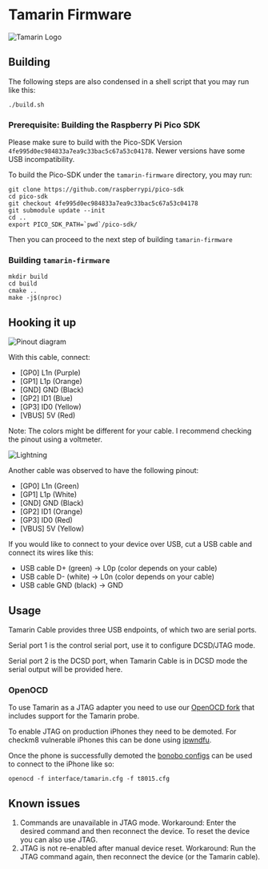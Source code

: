 # Tamarin Firmware
![Tamarin Logo](https://github.com/stacksmashing/tamarin-firmware/blob/main/media/tamarin-logo-300.png?raw=true)

## Building
The following steps are also condensed in a shell script that you may run like this:

```
./build.sh
```

### Prerequisite: Building the Raspberry Pi Pico SDK
Please make sure to build with the Pico-SDK Version `4fe995d0ec984833a7ea9c33bac5c67a53c04178`. Newer versions have some USB incompatibility.

To build the Pico-SDK under the `tamarin-firmware` directory, you may run:

```
git clone https://github.com/raspberrypi/pico-sdk
cd pico-sdk
git checkout 4fe995d0ec984833a7ea9c33bac5c67a53c04178
git submodule update --init
cd ..
export PICO_SDK_PATH=`pwd`/pico-sdk/
```

Then you can proceed to the next step of building `tamarin-firmware`

### Building `tamarin-firmware`

```
mkdir build
cd build
cmake ..
make -j$(nproc)
```

## Hooking it up

![Pinout diagram](https://github.com/stacksmashing/tamarin-firmware/blob/main/media/pinout.png?raw=true)

With this cable, connect:

- [GP0] L1n (Purple)
- [GP1] L1p (Orange)
- [GND] GND (Black)
- [GP2] ID1 (Blue)
- [GP3] ID0 (Yellow)
- [VBUS]  5V  (Red)

Note: The colors might be different for your cable. I recommend checking the pinout using a voltmeter.

![Lightning](https://github.com/stacksmashing/tamarin-firmware/blob/main/media/lightning.png?raw=true)

Another cable was observed to have the following pinout:

- [GP0] L1n (Green)
- [GP1] L1p (White)
- [GND] GND (Black)
- [GP2] ID1 (Orange)
- [GP3] ID0 (Red)
- [VBUS]  5V  (Yellow)

If you would like to connect to your device over USB, cut a USB cable and connect its wires like this:
- USB cable D+ (green)  -> L0p (color depends on your cable)
- USB cable D- (white)  -> L0n (color depends on your cable)
- USB cable GND (black) -> GND

## Usage

Tamarin Cable provides three USB endpoints, of which two are serial ports.

Serial port 1 is the control serial port, use it to configure DCSD/JTAG mode.

Serial port 2 is the DCSD port, when Tamarin Cable is in DCSD mode the serial output will be provided here.

### OpenOCD

To use Tamarin as a JTAG adapter you need to use our [OpenOCD fork](https://github.com/stacksmashing/openocd) that includes support for the Tamarin probe.

To enable JTAG on production iPhones they need to be demoted. For checkm8 vulnerable iPhones this can be done using [ipwndfu](https://github.com/axi0mX/ipwndfu).

Once the phone is successfully demoted the [bonobo configs](https://github.com/lambdaconcept/bonobo-configs/blob/master/t8015.cfg) can be used to connect to the iPhone like so:

```
openocd -f interface/tamarin.cfg -f t8015.cfg
```

## Known issues

1. Commands are unavailable in JTAG mode. Workaround: Enter the desired command and then reconnect the device. To reset the device you can also use JTAG.
2. JTAG is not re-enabled after manual device reset. Workaround: Run the JTAG command again, then reconnect the device (or the Tamarin cable).
